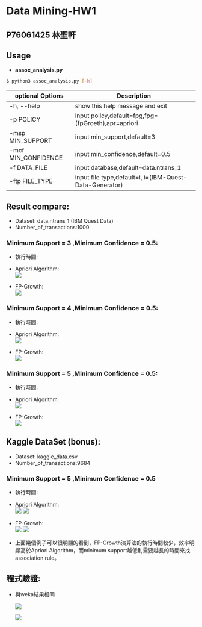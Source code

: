 # Data Mining-HW1
## P76061425 林聖軒



## Usage
* **assoc_analysis.py**

```sh
$ python3 assoc_analysis.py [-h] 
```

| optional Options | Description |
| ---              | --- |
| -h, --help       | show this help message and exit |
| -p POLICY       | input policy,default=fpg,fpg=(fpGroeth),apr=apriori |
| -msp MIN_SUPPORT        | input min_support,default=3     |
| -mcf MIN_CONFIDENCE  | input min_confidence,default=0.5         |
| -f DATA_FILE     | input database,default=data.ntrans_1 |
| -ftp FILE_TYPE   | input file type,default=i, i=(IBM-Quest-Data-Generator) |


## Result compare:
  * Dataset: data.ntrans_1 (IBM Quest Data)
  * Number_of_transactions:1000
 
 
 ### Minimum Support = 3 ,Minimum Confidence = 0.5:
  * 執行時間: 
  * Apriori Algorithm:</br>
  ![](https://i.imgur.com/N0iCmEQ.png)

  * FP-Growth:</br>
  ![](https://i.imgur.com/MDzQPmx.png)


### Minimum Support = 4 ,Minimum Confidence = 0.5:
  * 執行時間: 
  * Apriori Algorithm:</br>
  ![](https://i.imgur.com/KyxeOUZ.png)

  * FP-Growth:</br>
  ![](https://i.imgur.com/l00Sl6h.png)

  
### Minimum Support = 5 ,Minimum Confidence = 0.5:
  * 執行時間: 
  * Apriori Algorithm:</br>
  ![](https://i.imgur.com/Q81V89m.png)


  * FP-Growth:</br>
  ![](https://i.imgur.com/yKDr2Yt.png)

  

## Kaggle DataSet (bonus):

* Dataset: kaggle_data.csv 
* Number_of_transactions:9684

### Minimum Support = 5 ,Minimum Confidence = 0.5


* 執行時間: 
* Apriori Algorithm:</br>
![](https://i.imgur.com/lTwEyQ1.png)
![](https://i.imgur.com/qFemZ6X.png)

* FP-Growth:</br>
![](https://i.imgur.com/tsp7Yns.png)
![](https://i.imgur.com/h087e0h.png)

 
* 上面幾個例子可以很明顯的看到，FP-Growth演算法的執行時間較少，效率明顯高於Apriori Algorithm，而minimum support越低則需要越長的時間來找association rule。


## 程式驗證:

* 與weka結果相同

  ![](https://i.imgur.com/52bt7mx.png)
 
  ![](https://i.imgur.com/uqjXdwF.png)


